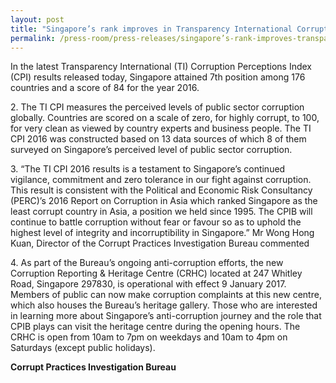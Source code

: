 ```yaml
---
layout: post
title: "Singapore’s rank improves in Transparency International Corruption Perceptions Index"
permalink: /press-room/press-releases/singapore’s-rank-improves-transparency-international-corruption/
---
```

In the latest Transparency International (TI) Corruption Perceptions Index (CPI) results released today, Singapore attained 7th position among 176 countries and a score of 84 for the year 2016.

2\.        The TI CPI measures the perceived levels of public sector corruption globally. Countries are scored on a scale of zero, for highly corrupt, to 100, for very clean as viewed by country experts and business people. The TI CPI 2016 was constructed based on 13 data sources of which 8 of them surveyed on Singapore’s perceived level of public sector corruption.

3\.        “The TI CPI 2016 results is a testament to Singapore’s continued vigilance, commitment and zero tolerance in our fight against corruption. This result is consistent with the Political and Economic Risk Consultancy (PERC)’s 2016 Report on Corruption in Asia which ranked Singapore as the least corrupt country in Asia, a position we held since 1995. The CPIB will continue to battle corruption without fear or favour so as to uphold the highest level of integrity and incorruptibility in Singapore.” Mr Wong Hong Kuan, Director of the Corrupt Practices Investigation Bureau commented

4\.        As part of the Bureau’s ongoing anti-corruption efforts, the new Corruption Reporting & Heritage Centre (CRHC) located at 247 Whitley Road, Singapore 297830, is operational with effect 9 January 2017. Members of public can now make corruption complaints at this new centre, which also houses the Bureau’s heritage gallery. Those who are interested in learning more about Singapore’s anti-corruption journey and the role that CPIB plays can visit the heritage centre during the opening hours. The CRHC is open from 10am to 7pm on weekdays and 10am to 4pm on Saturdays (except public holidays).

**Corrupt Practices Investigation Bureau**
